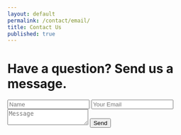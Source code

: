 ```yaml
---
layout: default
permalink: /contact/email/
title: Contact Us
published: true
---
```

<div class='content-wrap'>
  <div class="basic-form">
    <h1>Have a question? Send us a message.</h1>
    <form action="https://formspree.io/brittny.lapierre@gmail.com" method="POST">
      <input type="hidden" name="_subject" value="Email Page" />
      <input type="hidden" name="_next" value="//mywebsite.com/thanks.html" />
      <input type="text" name="name" placeholder="Name">
      <input type="email" name="_replyto" placeholder="Your Email">
      <textarea name="message" placeholder="Message"></textarea>
      <input type="submit" value="Send">
    </form>
  </div>
</div>